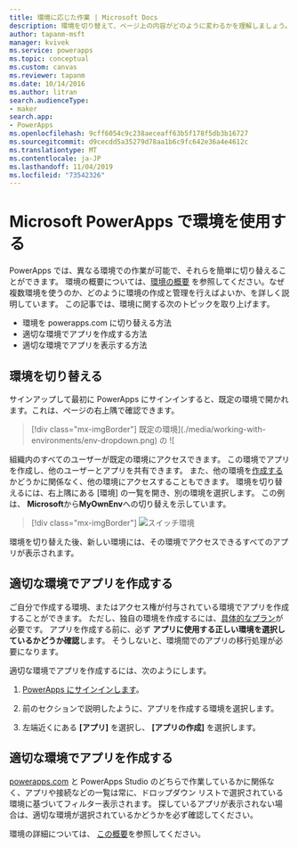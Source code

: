 ```yaml
---
title: 環境に応じた作業 | Microsoft Docs
description: 環境を切り替えて、ページ上の内容がどのように変わるかを理解しましょう。
author: tapanm-msft
manager: kvivek
ms.service: powerapps
ms.topic: conceptual
ms.custom: canvas
ms.reviewer: tapanm
ms.date: 10/14/2016
ms.author: litran
search.audienceType:
- maker
search.app:
- PowerApps
ms.openlocfilehash: 9cff6054c9c238aeceaff63b5f178f5db3b16727
ms.sourcegitcommit: d9cecdd5a35279d78aa1b6c9fc642e36a4e4612c
ms.translationtype: MT
ms.contentlocale: ja-JP
ms.lasthandoff: 11/04/2019
ms.locfileid: "73542326"
---
```

# <a name="working-with-environments-and-microsoft-powerapps"></a>Microsoft PowerApps で環境を使用する
PowerApps では、異なる環境での作業が可能で、それらを簡単に切り替えることができます。 環境の概要については、[環境の概要](../../administrator/environments-overview.md) を参照してください。なぜ複数環境を使うのか、どのように環境の作成と管理を行えばよいか、を詳しく説明しています。 この記事では、環境に関する次のトピックを取り上げます。

- 環境を powerapps.com に切り替える方法
- 適切な環境でアプリを作成する方法
- 適切な環境でアプリを表示する方法

## <a name="switch-the-environment"></a>環境を切り替える
サインアップして最初に PowerApps にサインインすると、既定の環境で開かれます。これは、ページの右上隅で確認できます。

> [!div class="mx-imgBorder"]
> 既定の環境](./media/working-with-environments/env-dropdown.png) の ![

組織内のすべてのユーザーが既定の環境にアクセスできます。 この環境でアプリを作成し、他のユーザーとアプリを共有できます。 また、他の環境を[作成する](../../administrator/environments-administration.md)かどうかに関係なく、他の環境にアクセスすることもできます。 環境を切り替えるには、右上隅にある [環境] の一覧を開き、別の環境を選択します。 この例は、 **Microsoft**から**MyOwnEnv**への切り替えを示しています。

> [!div class="mx-imgBorder"]
> ![スイッチ環境](./media/working-with-environments/switch-environment.png)

環境を切り替えた後、新しい環境には、その環境でアクセスできるすべてのアプリが表示されます。

## <a name="create-apps-in-the-right-environment"></a>適切な環境でアプリを作成する
ご自分で作成する環境、またはアクセス権が付与されている環境でアプリを作成することができます。 ただし、独自の環境を作成するには、[具体的なプラン](../../administrator/pricing-billing-skus.md)が必要です。 アプリを作成する前に、必ず **アプリに使用する正しい環境を選択しているかどうか確認**します。 そうしないと、環境間でのアプリの移行処理が必要になります。

適切な環境でアプリを作成するには、次のようにします。

1. [PowerApps にサインインします](https://make.powerapps.com?utm_source=padocs&utm_medium=linkinadoc&utm_campaign=referralsfromdoc)。

1. 前のセクションで説明したように、アプリを作成する環境を選択します。

1. 左端近くにある **[アプリ]** を選択し、 **[アプリの作成]** を選択します。

## <a name="view-apps-in-the-right-environment"></a>適切な環境でアプリを作成する
[powerapps.com](https://make.powerapps.com?utm_source=padocs&utm_medium=linkinadoc&utm_campaign=referralsfromdoc) と PowerApps Studio のどちらで作業しているかに関係なく、アプリや接続などの一覧は常に、ドロップダウン リストで選択されている環境に基づいてフィルター表示されます。 探しているアプリが表示されない場合は、適切な環境が選択されているかどうかを必ず確認してください。

環境の詳細については、 [この概要](../../administrator/environments-overview.md)を参照してください。
